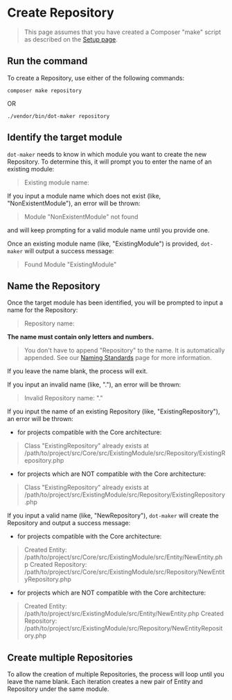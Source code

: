 # Create Repository

> This page assumes that you have created a Composer "make" script as described on the [Setup page](../setup.md#add-dot-maker-to-composerjson).

## Run the command

To create a Repository, use either of the following commands:

```shell
composer make repository
```

OR

```shell
./vendor/bin/dot-maker repository
```

## Identify the target module

`dot-maker` needs to know in which module you want to create the new Repository.
To determine this, it will prompt you to enter the name of an existing module:

> Existing module name:

If you input a module name which does not exist (like, "NonExistentModule"), an error will be thrown:

> Module "NonExistentModule" not found

and will keep prompting for a valid module name until you provide one.

Once an existing module name (like, "ExistingModule") is provided, `dot-maker` will output a success message:

> Found Module "ExistingModule"

## Name the Repository

Once the target module has been identified, you will be prompted to input a name for the Repository:

> Repository name:

**The name must contain only letters and numbers.**

> You don't have to append "Repository" to the name. It is automatically appended. See our [Naming Standards](../naming-standards.md) page for more information.

If you leave the name blank, the process will exit.

If you input an invalid name (like, "."), an error will be thrown:

> Invalid Repository name: "."

If you input the name of an existing Repository (like, "ExistingRepository"), an error will be thrown:

- for projects compatible with the Core architecture:

> Class "ExistingRepository" already exists at /path/to/project/src/Core/src/ExistingModule/src/Repository/ExistingRepository.php

- for projects which are NOT compatible with the Core architecture:

> Class "ExistingRepository" already exists at /path/to/project/src/ExistingModule/src/Repository/ExistingRepository.php

If you input a valid name (like, "NewRepository"), `dot-maker` will create the Repository and output a success message:

- for projects compatible with the Core architecture:

> Created Entity: /path/to/project/src/Core/src/ExistingModule/src/Entity/NewEntity.php
> Created Repository: /path/to/project/src/Core/src/ExistingModule/src/Repository/NewEntityRepository.php

- for projects which are NOT compatible with the Core architecture:

> Created Entity: /path/to/project/src/ExistingModule/src/Entity/NewEntity.php
> Created Repository: /path/to/project/src/ExistingModule/src/Repository/NewEntityRepository.php

## Create multiple Repositories

To allow the creation of multiple Repositories, the process will loop until you leave the name blank.
Each iteration creates a new pair of Entity and Repository under the same module.
